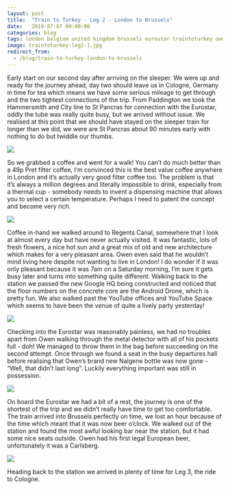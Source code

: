 ```yaml
---
layout: post
title:  "Train to Turkey - Leg 2 - London to Brussels"
date:   2019-07-07 09:00:00
categories: blog
tags: london belgium united kingdom brussels eurostar traintoturkey owen trains rail travel inter-rail
image: traintoturkey-leg2-1.jpg
redirect_from:
  - /blog/train-to-turkey-london-to-brussels
---
```


Early start on our second day after arriving on the sleeper. We were up and ready for the journey ahead, day two should leave us in Cologne, Germany in time for tea which means we have some serious mileage to get through and the two tightest connections of the trip. From Paddington we took the Hammersmith and City line to St Pancras for connection with the Eurostar, oddly the tube was really quite busy, but we arrived without issue. We realised at this point that we should have stayed on the sleeper train for longer than we did, we were are St Pancras about 90 minutes early with nothing to do but twiddle our thumbs.

![][traintoturkey-leg2-2]

So we grabbed a coffee and went for a walk! You can’t do much better than a 49p Pret filter coffee, I’m convinced this is the best value coffee anywhere in London and it’s actually very good filter coffee too. The problem is that it’s always a million degrees and literally impossible to drink, especially from a thermal cup - somebody needs to invent a dispensing machine that allows you to select a certain temperature. Perhaps I need to patent the concept and become very rich.

![][traintoturkey-leg2-3]

Coffee in-hand we walked around to Regents Canal, somewhere that I look at almost every day but have never actually visited. It was fantastic, lots of fresh flowers, a nice hot sun and a great mix of old and new architecture which makes for a very pleasant area. Owen even said that he wouldn’t mind living here despite not wanting to live in London! I do wonder if it was only pleasant because it was 7am on a Saturday morning, I’m sure it gets busy later and turns into something quite different. Walking back to the station we passed the new Google HQ being constructed and noticed that the floor numbers on the concrete core are the Android Drone, which is pretty fun. We also walked past the YouTube offices and YouTube Space which seems to have been the venue of quite a lively party yesterday!

![][traintoturkey-leg2-4]

Checking into the Eurostar was reasonably painless, we had no troubles apart from Owen walking through the metal detector with all of his pockets full - doh! We managed to throw them in the bag before succeeding on the second attempt. Once through we found a seat in the busy departures hall before realising that Owen’s brand new Nalgene bottle was now gone - “Well, that didn’t last long”. Luckily everything important was still in possession.

![][traintoturkey-leg2-5]

On board the Eurostar we had a bit of a rest, the journey is one of the shortest of the trip and we didn’t really have time to get too comfortable. The train arrived into Brussels perfectly on time, we lost an hour because of the time which meant that it was now beer o’clock. We walked out of the station and found the most awful looking bar near the station, but it had some nice seats outside. Owen had his first legal European beer, unfortunately it was a Carlsberg.

![][traintoturkey-leg2-5]

Heading back to the station we arrived in plenty of time for Leg 3, the ride to Cologne.

[traintoturkey-leg2-1]: /assets/img/traintoturkey-leg2-1.jpg
[traintoturkey-leg2-2]: /assets/img/traintoturkey-leg2-2.jpg
[traintoturkey-leg2-3]: /assets/img/traintoturkey-leg2-3.jpg
[traintoturkey-leg2-4]: /assets/img/traintoturkey-leg2-4.jpg
[traintoturkey-leg2-5]: /assets/img/traintoturkey-leg2-5.jpg
[traintoturkey-leg2-6]: /assets/img/traintoturkey-leg2-6.jpg
